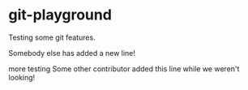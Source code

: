 # git-playground
Testing some git features.

Somebody else has added a new line!

more testing
Some other contributor added this line while we weren't looking!
